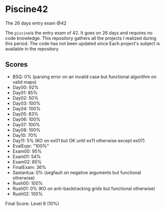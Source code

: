 # Piscine42
The 26 days entry exam @42

The `piscine`is the entry exam of 42. It goes on 26 days and requires no code knowledge.
This repository gathers all the projects I realized during this period. The code has not been updated since
Each project's subject is available in the repository

## Scores
- BSQ: 0% (parsing error on an invalid case but functional algorithm on valid maps)
- Day00: 92%
- Day01: 85%
- Day02: 50%
- Day03: 100%
- Day04: 100%
- Day05: 83%
- Day06: 100%
- Day07: 100%
- Day08: 100%
- Day10: 70%
- Day11: 5% (KO on ex01 but OK until ex11 otherwise except ex07)
- EvalExpr: "100%"
- Exam00: 95%
- Exam01: 54%
- Exam02: 85%
- FinalExam: 36%
- Sastantua: 0% (segfault on negative arguments but functional otherwise)
- Rush00: 100%
- Rush01: 0% (KO on anti-backtracking grids but functional otherwise)
- Rush02: 100%

Final Score: Level 8 (10%)
